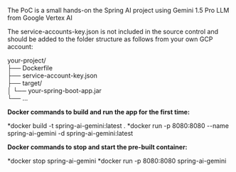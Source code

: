 The PoC is a small hands-on the Spring AI project using Gemini 1.5 Pro LLM from Google Vertex AI

The service-accounts-key.json is not included in the source control and should be added to the folder structure as follows from your own GCP account:

your-project/  
├── Dockerfile  
├── service-account-key.json  
├── target/  
│   └── your-spring-boot-app.jar  
└── ...  

**Docker commands to build and run the app for the first time:**

*docker build -t spring-ai-gemini:latest .
*docker run -p 8080:8080 --name spring-ai-gemini -d spring-ai-gemini:latest

**Docker commands to stop and start the pre-built container:**

*docker stop spring-ai-gemini
*docker run -p 8080:8080 spring-ai-gemini
